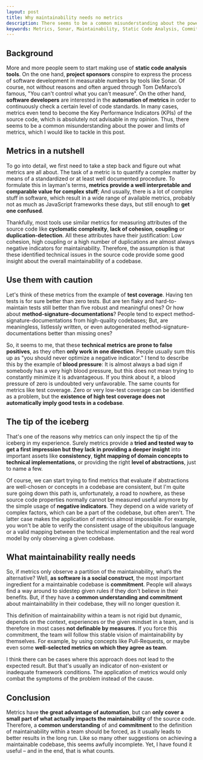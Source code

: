 ```yaml
---
layout: post
title: Why maintainability needs no metrics
description: There seems to be a common misunderstanding about the power and limits of metrics, which I would like to tackle in this post.
keywords: Metrics, Sonar, Maintainability, Static Code Analysis, Commitment, Cyclomatic Complexity, Lack of Cohesion, LCOM
---
```


## Background
More and more people seem to start making use of __static code analysis tools__. On the one hand, __project sponsors__ conspire to express the process of software development in measurable numbers by tools like Sonar. Of course, not without reasons and often argued through Tom DeMarco’s famous, "You can't control what you can't measure". On the other hand, __software developers__ are interested in the __automation of metrics__ in order to continuously check a certain level of code standards. In many cases, metrics even tend to become the Key Performance Indicators (KPIs) of the source code, which is absolutely not advisable in my opinion. Thus, there seems to be a common misunderstanding about the power and limits of metrics, which I would like to tackle in this post.

## Metrics in a nutshell
To go into detail, we first need to take a step back and figure out what metrics are all about. The task of a metric is to quantify a complex matter by means of a standardized or at least well documented procedure. To formulate this in layman's terms, __metrics provide a well interpretable and comparable value for complex stuff__; And usually, there is a lot of complex stuff in software, which result in a wide range of available metrics, probably not as much as JavaScript frameworks these days, but still enough to __get one confused__.

Thankfully, most tools use similar metrics for measuring attributes of the source code like __cyclomatic complexity__, __lack of cohesion__, __coupling__ or __duplication-detection__. All these attributes have their justification: Low cohesion, high coupling or a high number of duplications are almost always negative indicators for maintainability. Therefore, the assumption is that these identified technical issues in the source code provide some good insight about the overall maintainability of a codebase.

## Use them with caution
Let's think of these metrics from the example of __test coverage__. Having ten tests is for sure better than zero tests. But are ten flaky and hard-to-maintain tests still better than five robust and meaningful ones? Or how about __method-signature-documentations__? People tend to expect method-signature-documentations from high-quality codebases; But, are meaningless, listlessly written, or even autogenerated method-signature-documentations better than missing ones?

So, it seems to me, that these __technical metrics are prone to false positives__, as they often __only work in one direction__. People usually sum this up as "you should never optimize a negative indicator." I tend to describe this by the example of __blood pressure__: It is almost always a bad sign if somebody has a very high blood pressure, but this does not mean trying to constantly minimize it is advantageous. If you think about it, a blood pressure of zero is undoubted very unfavorable. The same counts for metrics like test coverage. Zero or very low-test coverage can be identified as a problem, but the __existence of high test coverage does not automatically imply good tests in a codebase__.

## The tip of the iceberg
That's one of the reasons why metrics can only inspect the tip of the iceberg in my experience. Surely metrics provide a __tried and tested way to get a first impression but they lack in providing a deeper insight__ into important assets like __consistency__, __tight mapping of domain concepts to technical implementations__, or providing the right __level of abstractions__, just to name a few.

Of course, we can start trying to find metrics that evaluate if abstractions are well-chosen or concepts in a codebase are consistent, but I'm quite sure going down this path is, unfortunately, a road to nowhere, as these source code properties normally cannot be measured useful anymore by the simple usage of __negative indicators__. They depend on a wide variety of complex factors, which can be a part of the codebase, but often aren't. The latter case makes the application of metrics almost impossible. For example, you won't be able to verify the consistent usage of the ubiquitous language or a valid mapping between the technical implementation and the real word model by only observing a given codebase.

## What maintainability really needs
So, if metrics only observe a partition of the maintainability, what’s the alternative? Well, __as software is a social construct__, the most important ingredient for a maintainable codebase is __commitment__. People will always find a way around to sidestep given rules if they don't believe in their benefits. But, if they have a __common understanding and commitment__ about maintainability in their codebase, they will no longer question it.

This definition of maintainability within a team is not rigid but dynamic, depends on the context, experiences or the given mindset in a team, and is therefore in most cases __not definable by measures__. If you force this commitment, the team will follow this stable vision of maintainability by themselves. For example, by using concepts like Pull-Requests, or maybe even some __well-selected metrics on which they agree as team__.

I think there can be cases where this approach does not lead to the expected result. But that's usually an indicator of non-existent or inadequate framework conditions. The application of metrics would only combat the symptoms of the problem instead of the cause.

## Conclusion
Metrics have __the great advantage of automation__, but can __only cover a small part of what actually impacts the maintainability__ of the source code. Therefore, a __common understanding__ of and __commitment__ to the definition of maintainability within a team should be forced, as it usually leads to better results in the long run. Like so many other suggestions on achieving a maintainable codebase, this seems awfully incomplete. Yet, I have found it useful – and in the end, that is what counts.
